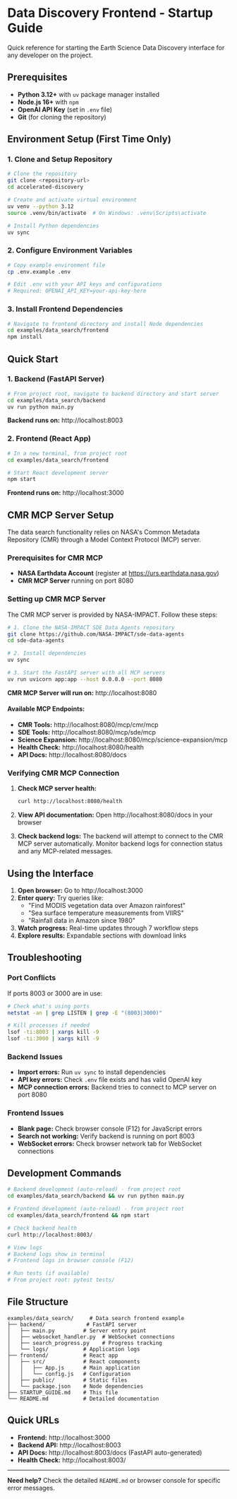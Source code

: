 # Data Discovery Frontend - Startup Guide

Quick reference for starting the Earth Science Data Discovery interface for any developer on the project.

## Prerequisites

- **Python 3.12+** with `uv` package manager installed
- **Node.js 16+** with `npm`
- **OpenAI API Key** (set in `.env` file)
- **Git** (for cloning the repository)

## Environment Setup (First Time Only)

### 1. Clone and Setup Repository

```bash
# Clone the repository
git clone <repository-url>
cd accelerated-discovery

# Create and activate virtual environment
uv venv --python 3.12
source .venv/bin/activate  # On Windows: .venv\Scripts\activate

# Install Python dependencies
uv sync
```

### 2. Configure Environment Variables

```bash
# Copy example environment file
cp .env.example .env

# Edit .env with your API keys and configurations
# Required: OPENAI_API_KEY=your-api-key-here
```

### 3. Install Frontend Dependencies

```bash
# Navigate to frontend directory and install Node dependencies
cd examples/data_search/frontend
npm install
```

## Quick Start

### 1. Backend (FastAPI Server)

```bash
# From project root, navigate to backend directory and start server
cd examples/data_search/backend
uv run python main.py
```

**Backend runs on:** http://localhost:8003

### 2. Frontend (React App)

```bash
# In a new terminal, from project root
cd examples/data_search/frontend

# Start React development server
npm start
```

**Frontend runs on:** http://localhost:3000

## CMR MCP Server Setup

The data search functionality relies on NASA's Common Metadata Repository (CMR) through a Model Context Protocol (MCP) server.

### Prerequisites for CMR MCP

- **NASA Earthdata Account** (register at https://urs.earthdata.nasa.gov)
- **CMR MCP Server** running on port 8080

### Setting up CMR MCP Server

The CMR MCP server is provided by NASA-IMPACT. Follow these steps:

```bash
# 1. Clone the NASA-IMPACT SDE Data Agents repository
git clone https://github.com/NASA-IMPACT/sde-data-agents
cd sde-data-agents

# 2. Install dependencies
uv sync

# 3. Start the FastAPI server with all MCP servers
uv run uvicorn app:app --host 0.0.0.0 --port 8080
```

**CMR MCP Server will run on:** http://localhost:8080

#### Available MCP Endpoints:
- **CMR Tools:** http://localhost:8080/mcp/cmr/mcp
- **SDE Tools:** http://localhost:8080/mcp/sde/mcp
- **Science Expansion:** http://localhost:8080/mcp/science-expansion/mcp
- **Health Check:** http://localhost:8080/health
- **API Docs:** http://localhost:8080/docs

### Verifying CMR MCP Connection

1. **Check MCP server health:**
   ```bash
   curl http://localhost:8080/health
   ```

2. **View API documentation:**
   Open http://localhost:8080/docs in your browser

3. **Check backend logs:**
   The backend will attempt to connect to the CMR MCP server automatically. Monitor backend logs for connection status and any MCP-related messages.

## Using the Interface

1. **Open browser:** Go to http://localhost:3000
2. **Enter query:** Try queries like:
   - "Find MODIS vegetation data over Amazon rainforest"
   - "Sea surface temperature measurements from VIIRS"
   - "Rainfall data in Amazon since 1980"
3. **Watch progress:** Real-time updates through 7 workflow steps
4. **Explore results:** Expandable sections with download links

## Troubleshooting

### Port Conflicts
If ports 8003 or 3000 are in use:
```bash
# Check what's using ports
netstat -an | grep LISTEN | grep -E "(8003|3000)"

# Kill processes if needed
lsof -ti:8003 | xargs kill -9
lsof -ti:3000 | xargs kill -9
```

### Backend Issues
- **Import errors:** Run `uv sync` to install dependencies
- **API key errors:** Check `.env` file exists and has valid OpenAI key
- **MCP connection errors:** Backend tries to connect to MCP server on port 8080

### Frontend Issues
- **Blank page:** Check browser console (F12) for JavaScript errors
- **Search not working:** Verify backend is running on port 8003
- **WebSocket errors:** Check browser network tab for WebSocket connections

## Development Commands

```bash
# Backend development (auto-reload) - from project root
cd examples/data_search/backend && uv run python main.py

# Frontend development (auto-reload) - from project root
cd examples/data_search/frontend && npm start

# Check backend health
curl http://localhost:8003/

# View logs
# Backend logs show in terminal
# Frontend logs in browser console (F12)

# Run tests (if available)
# From project root: pytest tests/
```

## File Structure

```
examples/data_search/     # Data search frontend example
├── backend/             # FastAPI server
│   ├── main.py         # Server entry point
│   ├── websocket_handler.py  # WebSocket connections
│   ├── search_progress.py    # Progress tracking
│   └── logs/           # Application logs
├── frontend/           # React app
│   ├── src/            # React components
│   │   ├── App.js      # Main application
│   │   └── config.js   # Configuration
│   ├── public/         # Static files
│   └── package.json    # Node dependencies
├── STARTUP_GUIDE.md    # This file
└── README.md           # Detailed documentation
```

## Quick URLs

- **Frontend:** http://localhost:3000
- **Backend API:** http://localhost:8003
- **API Docs:** http://localhost:8003/docs (FastAPI auto-generated)
- **Health Check:** http://localhost:8003/

---

**Need help?** Check the detailed `README.md` or browser console for specific error messages.
